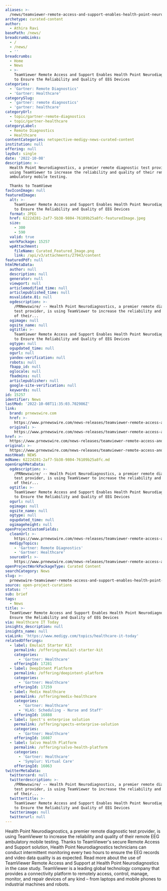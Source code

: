 ```yaml
---
aliases: >-
  /news/teamviewer-remote-access-and-support-enables-health-point-neurodiagnostics-to-ensure-the-reliability-and-quality-of-eeg-devices
archetype: curated-content
author:
  - Athira Ravi
basePath: /news/
breadcrumbLinks:
  - /
  - /news/
  - ''
breadcrumbs:
  - Home
  - News
  - >-
    TeamViewer Remote Access and Support Enables Health Point Neurodiagnostics
    to Ensure the Reliability and Quality of EEG Devices
categories:
  - 'Gartner: Remote Diagnostics'
  - 'Gartner: Healthcare'
categorySlug:
  - 'gartner: remote diagnostics'
  - 'gartner: healthcare'
categoryUrl:
  - topic/gartner-remote-diagnostics
  - topic/gartner-healthcare
categoryLabel:
  - Remote Diagnostics
  - Healthcare
contentCategories: netspective-medigy-news-curated-content
institution: null
offering: null
layOut: single
date: '2022-10-08'
description: >-
  Health Point Neurodiagnostics, a premier remote diagnostic test provider, is
  using TeamViewer to increase the reliability and quality of their remote EEG
  ambulatory mobile testing.

  Thanks to TeamViewe
favIconImage: null
featuredImage:
  alt: >-
    TeamViewer Remote Access and Support Enables Health Point Neurodiagnostics
    to Ensure the Reliability and Quality of EEG Devices
  format: JPEG
  href: 6222d281-2af7-5b38-9804-76109b25a8fc-featuredImage.jpeg
  size:
    - 300
    - 590
  valid: true
  workPackage: 15257
  wpAttachment:
    fileName: Curated_Featured_Image.png
    link: /api/v3/attachments/27943/content
featuredPdf: null
htmlMetaData:
  author: null
  description: null
  generator: null
  viewport: null
  articlemodified_time: null
  articlepublished_time: null
  msvalidate.01: null
  ogdescription: >-
    /PRNewswire/ -- Health Point Neurodiagnostics, a premier remote diagnostic
    test provider, is using TeamViewer to increase the reliability and quality
    of their...
  ogimage: null
  ogsite_name: null
  ogtitle: >-
    TeamViewer Remote Access and Support Enables Health Point Neurodiagnostics
    to Ensure the Reliability and Quality of EEG Devices
  ogtype: null
  ogupdated_time: null
  ogurl: null
  yandex-verification: null
  robots: null
  fbapp_id: null
  oglocale: null
  fbadmins: null
  articlepublisher: null
  google-site-verification: null
  keywords: null
id: 15257
identifier: News
lastMod: '2022-10-08T11:35:03.702986Z'
link:
  brand: prnewswire.com
  href: >-
    https://www.prnewswire.com/news-releases/teamviewer-remote-access-and-support-enables-health-point-neurodiagnostics-to-ensure-the-reliability-and-quality-of-eeg-devices-301634013.html?tc=eml_cleartime
  original: >-
    https://www.prnewswire.com/news-releases/teamviewer-remote-access-and-support-enables-health-point-neurodiagnostics-to-ensure-the-reliability-and-quality-of-eeg-devices-301634013.html?tc=eml_cleartime
href: >-
  https://www.prnewswire.com/news-releases/teamviewer-remote-access-and-support-enables-health-point-neurodiagnostics-to-ensure-the-reliability-and-quality-of-eeg-devices-301634013.html?tc=eml_cleartime
original: >-
  https://www.prnewswire.com/news-releases/teamviewer-remote-access-and-support-enables-health-point-neurodiagnostics-to-ensure-the-reliability-and-quality-of-eeg-devices-301634013.html?tc=eml_cleartime
mastHead: NEWS
mdName: 6222d281-2af7-5b38-9804-76109b25a8fc.md
openGraphMetaData:
  ogdescription: >-
    /PRNewswire/ -- Health Point Neurodiagnostics, a premier remote diagnostic
    test provider, is using TeamViewer to increase the reliability and quality
    of their...
  ogtitle: >-
    TeamViewer Remote Access and Support Enables Health Point Neurodiagnostics
    to Ensure the Reliability and Quality of EEG Devices
  ogurl: null
  ogimage: null
  ogsite_name: null
  ogtype: null
  ogupdated_time: null
  ogimageheight: null
openProjectCustomFields:
  cleanUrl: >-
    https://www.prnewswire.com/news-releases/teamviewer-remote-access-and-support-enables-health-point-neurodiagnostics-to-ensure-the-reliability-and-quality-of-eeg-devices-301634013.html?tc=eml_cleartime
  medigyTopics:
    - 'Gartner: Remote Diagnostics'
    - 'Gartner: Healthcare'
  sourceUrl: >-
    https://www.prnewswire.com/news-releases/teamviewer-remote-access-and-support-enables-health-point-neurodiagnostics-to-ensure-the-reliability-and-quality-of-eeg-devices-301634013.html?tc=eml_cleartime
openProjectWorkPackageType: Curated Content
searchCategory: News
slug: >-
  prnewswire-teamviewer-remote-access-and-support-enables-health-point-neurodiagnostics-to-ensure-the-reliability-and-quality-of-eeg-devices
source: open-project-curations
status: ''
sub: brief
tags:
  - News
title: >-
  TeamViewer Remote Access and Support Enables Health Point Neurodiagnostics to
  Ensure the Reliability and Quality of EEG Devices
via: Healthcare IT Today
insights_description: null
insights_name: null
viaLink: 'https://www.medigy.com/topics/healthcare-it-today'
relatedOfferings:
  - label: Emulait Starter Kit
    permalink: /offering/emulait-starter-kit
    categories:
      - 'Gartner: Healthcare'
    offeringId: 17281
  - label: DeepIntent Platform
    permalink: /offering/deepintent-platform
    categories:
      - 'Gartner: Healthcare'
    offeringId: 17259
  - label: Medix Healthcare
    permalink: /offering/medix-healthcare
    categories:
      - 'Gartner: Healthcare'
      - 'KLAS: Scheduling - Nurse and Staff'
    offeringId: 16888
  - label: Spect's enterprise solution
    permalink: /offering/spects-enterprise-solution
    categories:
      - 'Gartner: Healthcare'
    offeringId: 16087
  - label: Salvo Health Platform
    permalink: /offering/salvo-health-platform
    categories:
      - 'Gartner: Healthcare'
      - 'Symplur: Virtual Care'
    offeringId: 16063
twitterMetaData:
  twittercard: null
  twitterdescription: >-
    /PRNewswire/ -- Health Point Neurodiagnostics, a premier remote diagnostic
    test provider, is using TeamViewer to increase the reliability and quality
    of their...
  twittertitle: >-
    TeamViewer Remote Access and Support Enables Health Point Neurodiagnostics
    to Ensure the Reliability and Quality of EEG Devices
  twitterimage: null
  twitterurl: null
---
```

<p>Health Point Neurodiagnostics, a premier remote diagnostic test provider, is using TeamViewer to increase the reliability and quality of their remote EEG ambulatory mobile testing.
Thanks to TeamViewer's secure Remote Access and Support solution, Health Point Neurodiagnostics technicians can conduct intermittent monitoring every two hours to ensure the EEG records and video data quality is as expected.
Read more about the use of TeamViewer Remote Access and Support at Health Point Neurodiagnostics in the case study.
TeamViewer is a leading global technology company that provides a connectivity platform to remotely access, control, manage, monitor, and repair devices of any kind – from laptops and mobile phones to industrial machines and robots.</p>